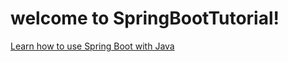 welcome to SpringBootTutorial!
==============================

[Learn how to use Spring Boot with Java](https://github.com/YogoGit/SpringBootTutorial/blob/main/SpringBoot.md)

